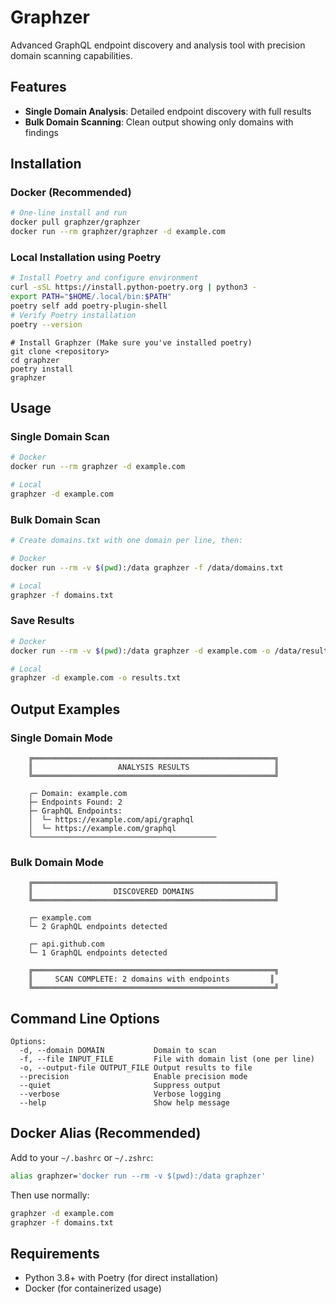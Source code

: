 # Graphzer

Advanced GraphQL endpoint discovery and analysis tool with precision domain scanning capabilities.

## Features

- **Single Domain Analysis**: Detailed endpoint discovery with full results
- **Bulk Domain Scanning**: Clean output showing only domains with findings  


## Installation

### Docker (Recommended)
```bash
# One-line install and run
docker pull graphzer/graphzer
docker run --rm graphzer/graphzer -d example.com
```

### Local Installation using Poetry
```bash
# Install Poetry and configure environment
curl -sSL https://install.python-poetry.org | python3 -
export PATH="$HOME/.local/bin:$PATH"
poetry self add poetry-plugin-shell
# Verify Poetry installation
poetry --version
```
```
# Install Graphzer (Make sure you've installed poetry)
git clone <repository>
cd graphzer
poetry install
graphzer

```

## Usage

### Single Domain Scan
```bash
# Docker
docker run --rm graphzer -d example.com

# Local
graphzer -d example.com
```

### Bulk Domain Scan
```bash
# Create domains.txt with one domain per line, then:

# Docker
docker run --rm -v $(pwd):/data graphzer -f /data/domains.txt

# Local 
graphzer -f domains.txt
```

### Save Results
```bash
# Docker
docker run --rm -v $(pwd):/data graphzer -d example.com -o /data/results.txt

# Local
graphzer -d example.com -o results.txt
```

## Output Examples

### Single Domain Mode
```
    ╔══════════════════════════════════════════════════════╗
    ║                   ANALYSIS RESULTS                   ║
    ╚══════════════════════════════════════════════════════╝

    ╭─ Domain: example.com
    ├─ Endpoints Found: 2
    ├─ GraphQL Endpoints:
    │  └─ https://example.com/api/graphql
    │  └─ https://example.com/graphql
    ╰─────────────────────────────────────────
```

### Bulk Domain Mode
```
    ╔══════════════════════════════════════════════════════╗
    ║                  DISCOVERED DOMAINS                  ║
    ╚══════════════════════════════════════════════════════╝

    ┌─ example.com
    └─ 2 GraphQL endpoints detected

    ┌─ api.github.com  
    └─ 1 GraphQL endpoints detected

    ╔══════════════════════════════════════════════════════╗
    ║     SCAN COMPLETE: 2 domains with endpoints         ║
    ╚══════════════════════════════════════════════════════╝
```

## Command Line Options

```
Options:
  -d, --domain DOMAIN           Domain to scan
  -f, --file INPUT_FILE         File with domain list (one per line)
  -o, --output-file OUTPUT_FILE Output results to file
  --precision                   Enable precision mode
  --quiet                       Suppress output
  --verbose                     Verbose logging
  --help                        Show help message
```

## Docker Alias (Recommended)

Add to your `~/.bashrc` or `~/.zshrc`:
```bash
alias graphzer='docker run --rm -v $(pwd):/data graphzer'
```

Then use normally:
```bash
graphzer -d example.com
graphzer -f domains.txt
```

## Requirements

- Python 3.8+ with Poetry (for direct installation)
- Docker (for containerized usage)
